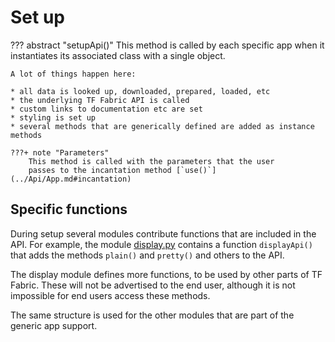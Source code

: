# Set up

??? abstract "setupApi()"
    This method is called by each specific app when it instantiates
    its associated class with
    a single object.

    A lot of things happen here:

    * all data is looked up, downloaded, prepared, loaded, etc
    * the underlying TF Fabric API is called
    * custom links to documentation etc are set
    * styling is set up
    * several methods that are generically defined are added as instance methods

    ???+ note "Parameters"
        This method is called with the parameters that the user
        passes to the incantation method [`use()`](../Api/App.md#incantation)

## Specific functions

During setup several modules contribute functions that are included in the API.
For example, the module [display.py]({{tfghb}}/{{c_appdisplay}}) contains
a function `displayApi()` that adds the methods `plain()` and `pretty()` and others
to the API.

The display module defines more functions, to be used by other parts of TF Fabric.
These will not be advertised to the end user, although it is not impossible for end users
access these methods.

The same structure is used for the other modules that are part of the generic app support.
